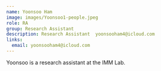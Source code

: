 ```yaml
---
name: Yoonsoo Ham
image: images/Yoonsoo1-people.jpeg
role: RA
group: Research Assistant  
description: Research Assistant  yoonsooham4@icloud.com
links:
  email: yoonsooham4@icloud.com
---
```


Yoonsoo is a research assistant at the IMM Lab.

